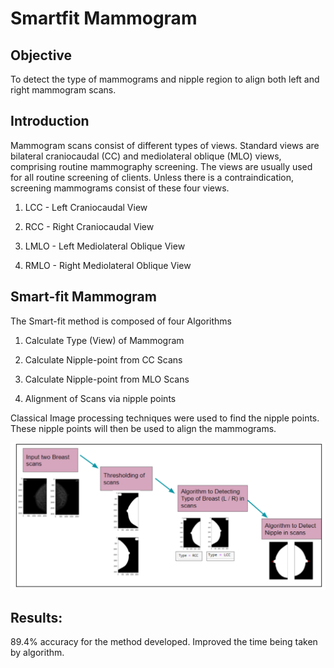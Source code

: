 # Smartfit Mammogram


## Objective

To detect the type of mammograms and nipple region to align both left and right mammogram scans.

 
## Introduction

Mammogram scans consist of different types of views. Standard views are bilateral craniocaudal (CC) and mediolateral oblique (MLO) views, comprising routine mammography screening. The views are usually used for all routine screening of clients. Unless there is a contraindication, screening mammograms consist of these four views.

1.  LCC - Left Craniocaudal View
    
2.  RCC - Right Craniocaudal View
    
3.  LMLO - Left Mediolateral Oblique View
    
4.  RMLO - Right Mediolateral Oblique View
    


## Smart-fit Mammogram

The Smart-fit method is composed of four Algorithms

1.  Calculate Type (View) of Mammogram
    
2.  Calculate Nipple-point from CC Scans
    
3.  Calculate Nipple-point from MLO Scans
    
4.  Alignment of Scans via nipple points

Classical Image processing techniques were used to find the nipple points. These nipple points will then be used to align the mammograms.

![Methodology](https://github.com/Azkarehman/Smartfit-for-mammograms/blob/main/img.png)

## Results:

89.4% accuracy for the method developed.
Improved the time  being taken by algorithm.
